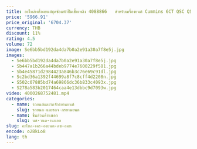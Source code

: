 ```yaml
---
title: อะไหล่เครื่องยนต์ชุดซ่อมหัวปั๊มเชื้อเพลิง 4088866   สําหรับเครื่องยนต์ Cummins 6CT QSC QSL ISLE
price: '5966.91'
price_original: '6704.37'
currency: THB
discount: 11%
rating: 4.5
volume: 72
image: Se6bb5bd192da4da7b0a2e91a30a7f8e5j.jpg
images:
  - Se6bb5bd192da4da7b0a2e91a30a7f8e5j.jpg
  - Sb447a1b266a44bdeb9774e7600229f581.jpg
  - Sb4e45871d2984423a846b3c76e69c91dl.jpg
  - Sc2bd36a1392f44699a8f7c8cff4d2208n.jpg
  - S502c07885bd74a69866dc36b833c4093x.jpg
  - S278a583b2017464caa4e13dbbc9d7093w.jpg
video: 4000268752481.mp4
categories:
  - name: รถยนต์และรถจักรยานยนต์
    slug: รถยนต-และรถจ-กรยานยนต
  - name: ชิ้นส่วนด้านนอก
    slug: นส-วนด-านนอก
slug: อะไหล-เคร-องยนต-ดซ-อมห
encode: o2BkLo8
lang: th
---
```

  